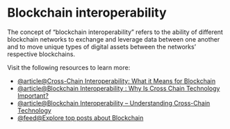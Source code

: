 # Blockchain interoperability

The concept of “blockchain interoperability” refers to the ability of different blockchain networks to exchange and leverage data between one another and to move unique types of digital assets between the networks’ respective blockchains.

Visit the following resources to learn more:

- [@article@Cross-Chain Interoperability: What it Means for Blockchain](https://www.gemini.com/cryptopedia/why-is-interoperability-important-for-blockchain)
- [@article@Blockchain Interoperability : Why Is Cross Chain Technology Important?](https://101blockchains.com/blockchain-interoperability/)
- [@article@Blockchain Interoperability – Understanding Cross-Chain Technology](https://www.blockchain-council.org/blockchain/blockchain-interoperability/)
- [@feed@Explore top posts about Blockchain](https://app.daily.dev/tags/blockchain?ref=roadmapsh)
